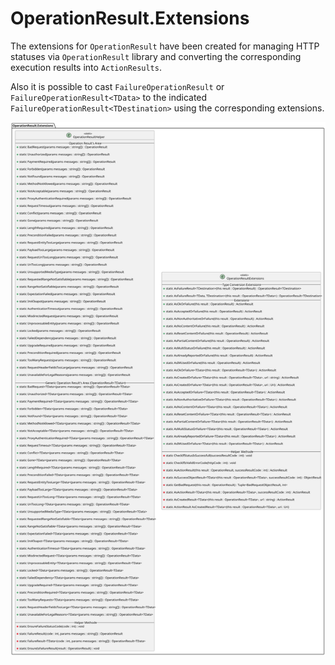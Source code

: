 # OperationResult.Extensions

The extensions for `OperationResult` have been created for managing HTTP statuses via `OperationResult` library and converting the corresponding execution results into `ActionResults`.

Also it is possible to cast `FailureOperationResult` or `FailureOperationResult<TData>` to the indicated `FailureOperationResult<TDestination>` using the corresponding extensions.

![General picture](https://raw.githubusercontent.com/VladGanuscheak/OperationResult.Extensions/documentation/OperationResultExtensions_ver_201.svg)